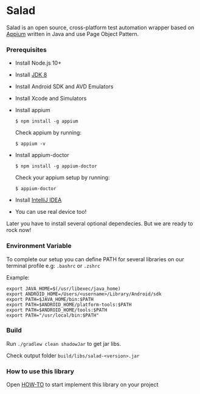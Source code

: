 # Salad

Salad is an open source, cross-platform test automation wrapper based on [Appium](https://github.com/appium/appium) written in Java and use Page Object Pattern.

### Prerequisites

- Install Node.js 10+

- Install [JDK 8](https://www.oracle.com/technetwork/java/javase/downloads/jdk8-downloads-2133151.html)

- Install Android SDK and AVD Emulators

- Install Xcode and Simulators

- Install appium

    ``$ npm install -g appium``
    
    Check appium by running:
    
    ``$ appium -v``

- Install appium-doctor

    ``$ npm install -g appium-doctor``
    
    Check your appium setup by running:
    
    ``$ appium-doctor``
    
- Install [IntelliJ IDEA](https://www.jetbrains.com/idea/)

- You can use real device too!
 
Later you have to install several optional dependecies. But we are ready to rock now!

### Environment Variable

To complete our setup you can define PATH for several libraries on our terminal profile e.g: `.bashrc` or `.zshrc`

Example:

```
export JAVA_HOME=$(/usr/libexec/java_home)
export ANDROID_HOME=/Users/<username>/Library/Android/sdk
export PATH=$JAVA_HOME/bin:$PATH
export PATH=$ANDROID_HOME/platform-tools:$PATH
export PATH=$ANDROID_HOME/tools:$PATH
export PATH="/usr/local/bin:$PATH"
```

### Build

Run `./gradlew clean shadowJar` to get jar libs.

Check output folder `build/libs/salad-<version>.jar`

### How to use this library

Open [HOW-TO](https://github.com/aldochristiaan/salad/blob/master/docs/How-to.md) to start implement this library on your project
